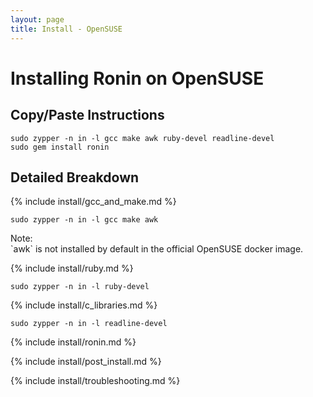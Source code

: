 ```yaml
---
layout: page
title: Install - OpenSUSE
---
```


# Installing Ronin on OpenSUSE

## Copy/Paste Instructions

```shell
sudo zypper -n in -l gcc make awk ruby-devel readline-devel
sudo gem install ronin
```

## Detailed Breakdown

{% include install/gcc_and_make.md %}

```shell
sudo zypper -n in -l gcc make awk
```

<article class="message is-dark">
  <div class="message-header">Note:</div>
  <div class="message-body" markdown="1">
  `awk` is not installed by default in the official OpenSUSE docker image.
  </div>
</article>


{% include install/ruby.md %}

```shell
sudo zypper -n in -l ruby-devel
```

{% include install/c_libraries.md %}

```shell
sudo zypper -n in -l readline-devel
```

{% include install/ronin.md %}

{% include install/post_install.md %}

{% include install/troubleshooting.md %}

